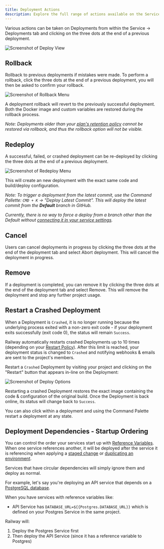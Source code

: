 ```yaml
---
title: Deployment Actions
description: Explore the full range of actions available on the Service Deployments tab to manage your deployments.
---
```


Various actions can be taken on Deployments from within the Service -> Deployments tab and clicking on the three dots at the end of a previous deployment.

<Image
src="https://res.cloudinary.com/railway/image/upload/v1645148376/docs/deployment-photo_q4q8in.png"
alt="Screenshot of Deploy View"
layout="responsive"
width={1103} height={523} quality={80} />

## Rollback

Rollback to previous deployments if mistakes were made. To perform a rollback, click the three dots at the end of a previous deployment, you will then be asked to confirm your rollback.

<Image
src="https://res.cloudinary.com/railway/image/upload/v1645149734/docs/rollback_mhww2u.png"
alt="Screenshot of Rollback Menu"
layout="responsive"
width={1518} height={502} quality={80} />

A deployment rollback will revert to the previously successful deployment. Both the Docker
image and custom variables are restored during the rollback process.

_Note: Deployments older than your [plan's retention policy](/reference/pricing/plans#image-retention-policy) cannot be restored via rollback, and thus the rollback option will not be visible._

## Redeploy

A successful, failed, or crashed deployment can be re-deployed by clicking the three dots at the end of a previous deployment.

<Image
src="https://res.cloudinary.com/railway/image/upload/v1666380373/docs/redeploy_ghinkb.png"
alt="Screenshot of Redeploy Menu"
layout="responsive"
width={888} height={493} quality={100} />

This will create an new deployment with the exact same code and build/deploy configuration.

_Note: To trigger a deployment from the latest commit, use the Command Pallette: `CMD + K` -> "Deploy Latest Commit". This will deploy the latest commit from the **Default** branch in GitHub._

_Currently, there is no way to force a deploy from a branch other than the Default without [connecting it in your service settings](/guides/github-autodeploys#configure-the-github-branch-for-deployment-triggers)._

## Cancel

Users can cancel deployments in progress by clicking the three dots at the end
of the deployment tab and select Abort deployment. This will cancel the
deployment in progress.

## Remove

If a deployment is completed, you can remove it by clicking the three dots
at the end of the deployment tab and select Remove. This will remove the
deployment and stop any further project usage.

## Restart a Crashed Deployment

When a Deployment is `Crashed`, it is no longer running because the underlying process exited with a non-zero exit code - if your deployment exits successfully (exit code 0), the status will remain `Success`.

Railway automatically restarts crashed Deployments up to 10 times (depending on your [Restart Policy](/guides/restart-policy#plan-limitations)). After this limit is reached, your deployment status is changed to `Crashed` and notifying webhooks & emails are sent to the project's members.

Restart a `Crashed` Deployment by visiting your project and clicking on the "Restart" button that appears in-line on the Deployment:

<Image
src="https://res.cloudinary.com/railway/image/upload/v1643239507/crash-ui_b2yig1.png"
alt="Screenshot of Deploy Options"
layout="responsive"
width={947} height={156} quality={80} />

Restarting a crashed Deployment restores the exact image containing the code & configuration of the original build. Once the Deployment is back online, its status will change back to `Success`.

You can also click within a deployment and using the Command Palette restart a deployment at any state.

## Deployment Dependencies - Startup Ordering

You can control the order your services start up with [Reference Variables](https://docs.railway.com/guides/variables#reference-variables).
When one service references another, it will be deployed after the service it is referencing when applying a [staged change](https://docs.railway.com/guides/staged-changes) or [duplicating an environment](https://docs.railway.com/guides/environments#create-an-environment).

Services that have circular dependencies will simply ignore them and deploy as normal.

For example, let's say you're deploying an API service that depends on a [PostgreSQL database](https://docs.railway.com/guides/postgresql).

When you have services with reference variables like:

- API Service has `DATABASE_URL=${{Postgres.DATABASE_URL}}` which is defined on your Postgres Service in the same project.

Railway will:

1. Deploy the Postgres Service first
2. Then deploy the API Service (since it has a reference variable to Postgres)
